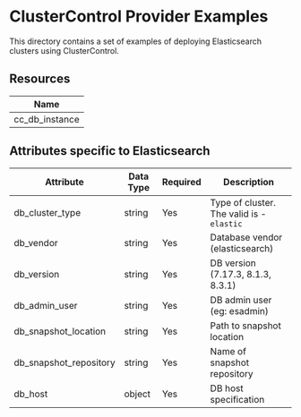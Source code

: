 # ClusterControl Provider Examples

This directory contains a set of examples of deploying Elasticsearch clusters 
using ClusterControl. 

## Resources

| Name |
|------|
| cc_db_instance |

## Attributes specific to Elasticsearch

| Attribute                | Data Type   | Required             | Description                                                             |
|--------------------------|-------------|----------------------|-------------------------------------------------------------------------|
| db_cluster_type | string      | Yes      | Type of cluster. The valid is -``elastic`` |
| db_vendor                | string      | Yes                  | Database vendor (elasticsearch)                                         |
| db_version               | string      | Yes                  | DB version (7.17.3, 8.1.3, 8.3.1)                                       |
| db_admin_user            | string      | Yes      | DB admin user (eg: esadmin)                                             |
| db_snapshot_location            | string      | Yes      | Path to snapshot location                                               |
| db_snapshot_repository            | string      | Yes      | Name of snapshot repository                                             |
| db_host                  | object      | Yes                  | DB host specification                                                   |

